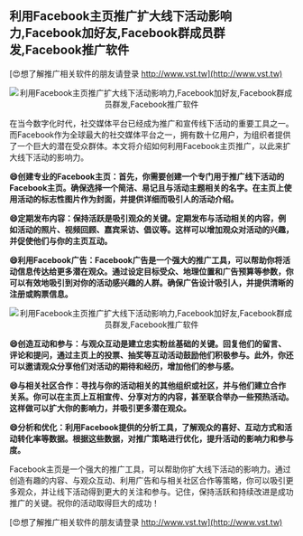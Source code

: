 ## **利用Facebook主页推广扩大线下活动影响力,Facebook加好友,Facebook群成员群发,Facebook推广软件**

[😍想了解推广相关软件的朋友请登录 http://www.vst.tw](http://www.vst.tw)

 <center><img src="https://vst.tw/MP4/tuiguang/png/8.png" alt="利用Facebook主页推广扩大线下活动影响力,Facebook加好友,Facebook群成员群发,Facebook推广软件"></center>

在当今数字化时代，社交媒体平台已经成为推广和宣传线下活动的重要工具之一。而Facebook作为全球最大的社交媒体平台之一，拥有数十亿用户，为组织者提供了一个巨大的潜在受众群体。本文将介绍如何利用Facebook主页推广，以此来扩大线下活动的影响力。

**😄创建专业的Facebook主页：首先，你需要创建一个专门用于推广线下活动的Facebook主页。确保选择一个简洁、易记且与活动主题相关的名字。在主页上使用活动的标志性图片作为封面，并提供详细而吸引人的活动介绍。**

**😄定期发布内容：保持活跃是吸引观众的关键。定期发布与活动相关的内容，例如活动的照片、视频回顾、嘉宾采访、倡议等。这样可以增加观众对活动的兴趣，并促使他们与你的主页互动。**

**😄利用Facebook广告：Facebook广告是一个强大的推广工具，可以帮助你将活动信息传达给更多潜在观众。通过设定目标受众、地理位置和广告预算等参数，你可以有效地吸引到对你的活动感兴趣的人群。确保广告设计吸引人，并提供清晰的注册或购票信息。**

 <center><img src="https://vst.tw/MP4/tuiguang/png/0.png" alt="利用Facebook主页推广扩大线下活动影响力,Facebook加好友,Facebook群成员群发,Facebook推广软件"></center>

**😄创造互动和参与：与观众互动是建立忠实粉丝基础的关键。回复他们的留言、评论和提问，通过主页上的投票、抽奖等互动活动鼓励他们积极参与。此外，你还可以邀请观众分享他们对活动的期待和经历，增加他们的参与感。**

**😄与相关社区合作：寻找与你的活动相关的其他组织或社区，并与他们建立合作关系。你可以在主页上互相宣传、分享对方的内容，甚至联合举办一些预热活动。这样做可以扩大你的影响力，并吸引更多潜在观众。**

**😄分析和优化：利用Facebook提供的分析工具，了解观众的喜好、互动方式和活动转化率等数据。根据这些数据，对推广策略进行优化，提升活动的影响力和参与度。**

Facebook主页是一个强大的推广工具，可以帮助你扩大线下活动的影响力。通过创造有趣的内容、与观众互动、利用广告和与相关社区合作等策略，你可以吸引更多观众，并让线下活动得到更大的关注和参与。记住，保持活跃和持续改进是成功推广的关键。祝你的活动取得巨大的成功！

[😍想了解推广相关软件的朋友请登录 http://www.vst.tw](http://www.vst.tw)



